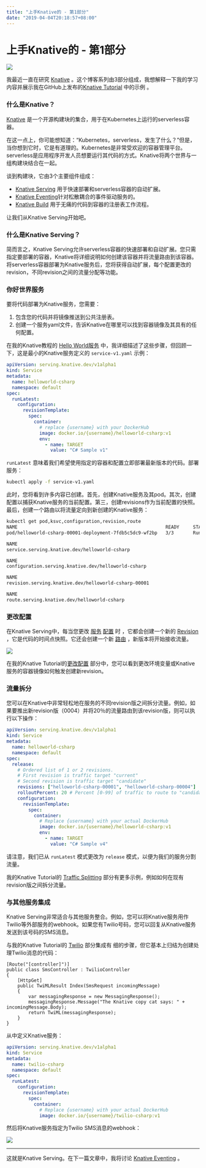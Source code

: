 ```yaml
---
title: "上手Knative的 - 第1部分"
date: "2019-04-04T20:18:57+08:00"
---
```


# 上手Knative的 \- 第1部分

![](https://ws1.sinaimg.cn/large/61411417ly1g0r1zpj6jjj205k05kaa3.jpg)

我最近一直在研究 [Knative](https://github.com/knative/docs) 。这个博客系列由3部分组成，我想解释一下我的学习内容并展示我在GitHub上发布的[Knative Tutorial](https://github.com/meteatamel/knative-tutorial) 中的示例 。

### 什么是Knative？

[Knative](https://github.com/knative/docs) 是一个开源构建块的集合，用于在Kubernetes上运行的serverless容器。

在这一点上，你可能想知道：“Kubernetes，serverless，发生了什么？”但是，当你想到它时，它是有道理的。Kubernetes是非常受欢迎的容器管理平台。serverless是应用程序开发人员想要运行其代码的方式。Knative将两个世界与一组构建块结合在一起。

谈到构建块，它由3个主要组件组成：

*   [Knative Serving](https://github.com/knative/docs/tree/master/serving) 用于快速部署和serverless容器的自动扩展。
*   [Knative Eventing](https://github.com/knative/docs/tree/master/eventing)针对松散耦合的事件驱动服务的。
*   [Knative Build](https://github.com/knative/docs/tree/master/build) 用于无痛的代码到容器的注册表工作流程。

让我们从Knative Serving开始吧。

### 什么是Knative Serving？

简而言之，Knative Serving允许serverless容器的快速部署和自动扩展。您只需指定要部署的容器，Knative将详细说明如何创建该容器并将流量路由到该容器。将serverless容器部署为Knative服务后，您将获得自动扩展，每个配置更改的revision，不同revision之间的流量分配等功能。

### 你好世界服务

要将代码部署为Knative服务，您需要：

1.  包含您的代码并将镜像推送到公共注册表。
2.  创建一个服务yaml文件，告诉Knative在哪里可以找到容器镜像及其具有的任何配置。

在我的Knative教程的 [Hello World服务](https://github.com/meteatamel/knative-tutorial/blob/master/docs/01-helloworldserving.md) 中，我详细描述了这些步骤，但回顾一下，这是最小的Knative服务定义的 `service-v1.yaml` 示例：

```yaml
apiVersion: serving.knative.dev/v1alpha1
kind: Service
metadata:
  name: helloworld-csharp
  namespace: default
spec:
  runLatest:
    configuration:
      revisionTemplate:
        spec:
          container:
            # replace {username} with your DockerHub 
            image: docker.io/{username}/helloworld-csharp:v1
            env:
              - name: TARGET
                value: "C# Sample v1"
```

`runLatest` 意味着我们希望使用指定的容器和配置立即部署最新版本的代码。部署服务：

```bash
kubectl apply -f service-v1.yaml
```

此时，您将看到许多内容已创建。首先，创建Knative服务及其pod。其次，创建配置以捕获Knative服务的当前配置。第三，创建revisions作为当前配置的快照。最后，创建一个路由以将流量定向到新创建的Knative服务：

```bash
kubectl get pod,ksvc,configuration,revision,route
NAME                                                      READY     STATUS    RESTARTS   
pod/helloworld-csharp-00001-deployment-7fdb5c5dc9-wf2bp   3/3       Running   0          

NAME                                            
service.serving.knative.dev/helloworld-csharp   

NAME                                                  
configuration.serving.knative.dev/helloworld-csharp   

NAME                                                   
revision.serving.knative.dev/helloworld-csharp-00001   

NAME                                          
route.serving.knative.dev/helloworld-csharp
```

### 更改配置

在Knative Serving中，每当您更改 [服务](https://github.com/knative/serving/blob/master/docs/spec/spec.md#service) [配置](https://github.com/knative/serving/blob/master/docs/spec/spec.md#configuration) 时 ，它都会创建一个新的 [Revision](https://github.com/knative/serving/blob/master/docs/spec/spec.md#revision) ，它是代码的时间点快照。它还会创建一个新 [路由](https://github.com/knative/serving/blob/master/docs/spec/spec.md#route) ，新版本将开始接收流量。

![](https://ws1.sinaimg.cn/large/61411417ly1g0r207h0mqj20f00bs3z2.jpg)

在我的Knative Tutorial的[更改配置](https://github.com/meteatamel/knative-tutorial/blob/master/docs/03-changeconfig.md) 部分中，您可以看到更改环境变量或Knative服务的容器镜像如何触发创建新revision。

### 流量拆分

您可以在Knative中非常轻松地在服务的不同revision版之间拆分流量。例如，如果要推出新revision版（0004）并将20％的流量路由到该revision版，则可以执行以下操作：

```yaml
apiVersion: serving.knative.dev/v1alpha1
kind: Service
metadata:
  name: helloworld-csharp
  namespace: default
spec:
  release:
    # Ordered list of 1 or 2 revisions. 
    # First revision is traffic target "current"
    # Second revision is traffic target "candidate"
    revisions: ["helloworld-csharp-00001", "helloworld-csharp-00004"]
    rolloutPercent: 20 # Percent [0-99] of traffic to route to "candidate" revision
    configuration:
      revisionTemplate:
        spec:
          container:
            # Replace {username} with your actual DockerHub
            image: docker.io/{username}/helloworld-csharp:v1
            env:
              - name: TARGET
                value: "C# Sample v4"
```

请注意，我们已从 `runLatest` 模式更改为 `release` 模式，以便为我们的服务分割流量。

我的Knative Tutorial的 [Traffic Splitting](https://github.com/meteatamel/knative-tutorial/blob/master/docs/04-trafficsplitting.md) 部分有更多示例，例如如何在现有revision版之间拆分流量。

### 与其他服务集成

Knative Serving非常适合与其他服务整合。例如，您可以将Knative服务用作Twilio等外部服务的webhook。如果您有Twilio号码，您可以回复从Knative服务发送到该号码的SMS消息。

与我的Knative Tutorial的 [Twilio](https://github.com/meteatamel/knative-tutorial/blob/master/docs/05-twiliointegration.md) 部分集成有 细的步骤，但它基本上归结为创建处理Twilio消息的代码：

```
[Route("[controller]")]
public class SmsController : TwilioController
{
    [HttpGet]
    public TwiMLResult Index(SmsRequest incomingMessage)
    {
        var messagingResponse = new MessagingResponse();
        messagingResponse.Message("The Knative copy cat says: " + incomingMessage.Body);
        return TwiML(messagingResponse);
    }
}
```

从中定义Knative服务：

```yaml
apiVersion: serving.knative.dev/v1alpha1
kind: Service
metadata:
  name: twilio-csharp
  namespace: default
spec:
  runLatest:
    configuration:
      revisionTemplate:
        spec:
          container:
            # Replace {username} with your actual DockerHub
            image: docker.io/{username}/twilio-csharp:v1
```

然后将Knative服务指定为Twilio SMS消息的webhook：

![](https://ws1.sinaimg.cn/large/61411417ly1g0r20t7iz5j20m8044t98.jpg)

---

这就是Knative Serving。在下一篇文章中，我将讨论 [Knative Eventing](https://github.com/knative/docs/tree/master/eventing) 。
